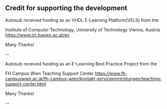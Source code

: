 Credit for supporting the development
-------------------------------------

Autosub received funding as an VHDL E-Learning Platform(VELS) from the

  Institute of Computer Technology, University of Technology Vienna, Austria
https://www.ict.tuwien.ac.at/en

 Many Thanks!

--

Autosub received funding as an E-Learning Best Practice Project from the

  FH Campus Wien Teaching Support Center
https://www.fh-campuswien.ac.at/fh-campus-wien/kontakt-serviceeinrichtungen/teaching-support-center.html

Many Thanks!

--
